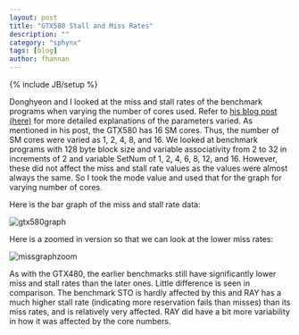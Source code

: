 ```yaml
---
layout: post
title: "GTX580 Stall and Miss Rates"
description: ""
category: "sphynx"
tags: [blog]
author: fhannan
---
```

{% include JB/setup %}


Donghyeon and I looked at the miss and stall rates of the benchmark programs when varying the number of cores used. Refer to [his blog post (here)][dhpost] for more detailed explanations of the parameters varied. As mentioned in his post, the GTX580 has 16 SM cores. Thus, the number of SM cores were varied as 1, 2, 4, 8, and 16. We looked at benchmark programs with 128 byte block size and variable associativity from 2 to 32 in increments of 2 and variable SetNum of 1, 2, 4, 6, 8, 12, and 16. However, these did not affect the miss and stall rate values as the values were almost always the same. So I took the mode value and used that for the graph for varying number of cores.

[dhpost]: http://charlab.github.io/sphynx/2014/03/30/GTX580-How-to_Config/

Here is the bar graph of the miss and stall rate data:

![gtx580graph](http://imgur.com/RFfOuxm.png)

Here is a zoomed in version so that we can look at the lower miss rates:

![missgraphzoom](http://imgur.com/0NOJaO3.png)

As with the GTX480, the earlier benchmarks still have significantly lower miss and stall rates than the later ones. Little difference is seen in comparison. The benchmark STO is hardly affected by this and RAY has a much higher stall rate (indicating more reservation fails than misses) than its miss rates, and is relatively very affected. RAY did have a bit more variability in how it was affected by the core numbers.

